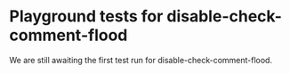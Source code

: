 # Playground tests for disable-check-comment-flood
We are still awaiting the first test run for disable-check-comment-flood.

